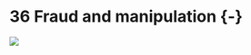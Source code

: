# 36 Fraud and manipulation {-}

![](~/Library/CloudStorage/OneDrive-UW/VietMisinfoResearch/changing-tides/content-en/changingTides-35.jpg)
